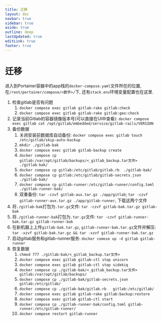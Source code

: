 ```yaml
---
title: 迁移
layout: doc
navbar: true
sidebar: true
aside: true
outline: deep
lastUpdated: true
editLink: true
footer: true
---
```


# 迁移

进入到Portainer容器中的app栈的`docker-compose.yaml`文件所在的位置, 在`/root/portainer/compose/<数字>/`下, 还有`stack.env`环境变量配置也在这里.

1. 检查gitlab是否有问题
    1. `docker compose exec gitlab gitlab-rake gitlab:check`
    2. `docker compose exec gitlab gitlab-rake gitlab:geo:check`
2. 记录当前Gitlab的容器镜像版本号(可以直接在UI中查看): `docker compose exec gitlab cat /opt/gitlab/embedded/service/gitlab-rails/VERSION`
3. 备份数据
    1. 关闭安装前数据库自动备份: `docker compose exec gitlab touch /etc/gitlab/skip-auto-backup`
    2. `mkdir ./gitlab-bak`
    3. `docker compose exec gitlab gitlab-backup create`
    4. `docker compose cp gitlab:/var/opt/gitlab/backups/<_gitlab_backup.tar文件>  ./gitlab-bak/`
    5. `docker compose cp gitlab:/etc/gitlab/gitlab.rb  ./gitlab-bak/`
    6. `docker compose cp gitlab:/etc/gitlab/gitlab-secrets.json  ./gitlab-bak/`
    7. `docker compose cp gitlab-runner:/etc/gitlab-runner/config.toml ./gitlab-runner-bak/`
    8. 双重备份: `tar -czvf gitlab-aux.tar.gz ./app/gitlab`; `tar -czvf gitlab-runner-aux.tar.gz ./app/gitlab-runner`, 下载这两个文件
4. 将`./gitlab-bak`打包为`.tar.gz`文件: `tar -czvf gitlab-bak.tar.gz gitlab-bak`
5. 将`./gitlab-runner-bak`打包为`.tar.gz`文件: `tar -czvf gitlab-runner-bak.tar.gz gitlab-runner-bak`
6. 在新机器上上传`gitlab-bak.tar.gz`, `gitlab-runner-bak.tar.gz`文件并解压: `tar -xzvf gitlab-bak.tar.gz && tar -xzvf gitlab-runner-bak.tar.gz`
7. 启动gitlab服务和gitlab-runner服务: `docker comose up -d gitlab gitlab-runner`
8. 恢复数据
    1. `chmod 777 ./gitlab-bak/<_gitlab_backup.tar文件>`
    2. `docker compose exec gitlab gitlab-ctl stop unicorn`
    3. `docker compose exec gitlab gitlab-ctl stop sidekiq`
    4. `docker compose cp ./gitlab-bak/<_gitlab_backup.tar文件>  gitlab:/var/opt/gitlab/backups/`
    5. `docker compose cp ./gitlab-bak/gitlab-secrets.json   gitlab:/etc/gitlab/`
    6. `docker compose cp ./gitlab-bak/gitlab.rb   gitlab:/etc/gitlab/`
    7. `docker compose exec gitlab gitlab-rake gitlab:backup:restore`
    8. `docker compose exec gitlab gitlab-ctl start`
    9. `docker compose cp ./gitlab-runner-bak/config.toml gitlab-runner:/etc/gitlab-runner/`
    10. `docker compose restart gitlab-runner`
